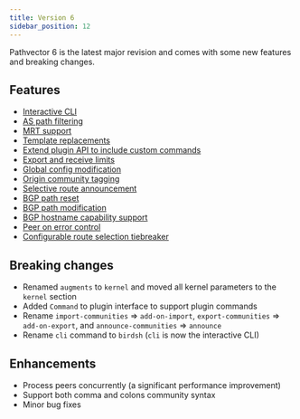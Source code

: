 ```yaml
---
title: Version 6
sidebar_position: 12
---
```


Pathvector 6 is the latest major revision and comes with some new features and breaking changes.

## Features
- [Interactive CLI](https://pathvector.io/docs/interactive)
- [AS path filtering](https://pathvector.io/docs/filtering/irr)
- [MRT support](https://pathvector.io/docs/configuration#https://pathvector.io/docs/configuration#mrtinstance)
- [Template replacements](https://pathvector.io/docs/snippets)
- [Extend plugin API to include custom commands](https://pathvector.io/docs/plugins)
- [Export and receive limits](https://pathvector.io/docs/filtering/route-limits)
- [Global config modification](https://pathvector.io/docs/configuration#global-config)
- [Origin community tagging](https://pathvector.io/docs/configuration#origin-communities)
- [Selective route announcement](https://pathvector.io/docs/configuration#dont-announce)
- [BGP path reset](https://pathvector.io/docs/configuration#clear-path)
- [BGP path modification](https://pathvector.io/docs/configuration#prepend-path)
- [BGP hostname capability support](https://pathvector.io/docs/configuration#advertise-hostname)
- [Peer on error control](https://pathvector.io/docs/configuration#disable-after-error)
- [Configurable route selection tiebreaker](https://pathvector.io/docs/configuration#prefer-older-routes)

## Breaking changes
- Renamed `augments` to `kernel` and moved all kernel parameters to the `kernel` section
- Added `Command` to plugin interface to support plugin commands
- Rename `import-communities` => `add-on-import`, `export-communities` => `add-on-export`, and `announce-communities` => `announce`
- Rename `cli` command to `birdsh` (`cli` is now the interactive CLI)

## Enhancements
- Process peers concurrently (a significant performance improvement)
- Support both comma and colons community syntax
- Minor bug fixes
